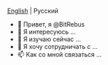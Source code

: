 [English](README.md) | Русский

- 👋 Привет, я @BitRebus
- 👀 Я интересуюсь ...
- 🌱 Я изучаю сейчас ...
- 💞️ Я хочу сотрудничать с ...
- 📫 Как со мной связаться ...
